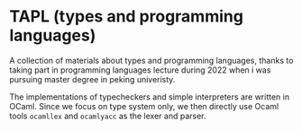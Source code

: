 # TAPL (types and programming languages)
A collection of materials about types and programming languages, thanks to taking part in programming languages lecture during 2022 when i was pursuing master degree in peking univeristy.


The implementations of typecheckers and simple interpreters are written in OCaml. Since we focus on type system only, we then directly use Ocaml tools `ocamllex` and `ocamlyacc` as the lexer and parser.
